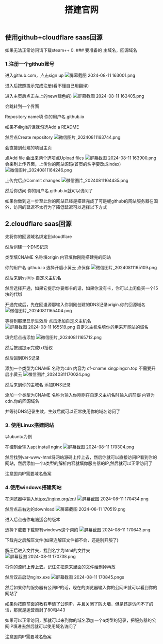 ﻿---
title: 搭建官网
sidebar_position: 8
---
## 使用github+cloudflare saas回源

如果无法正常访问请下载steam++
0. ### 要准备的
主域名，回源域名
### 1\.注册一个github账号
进入github.com，点击sign up
![屏幕截图 2024-08-11 163001.png](https://imgos.cn/2024/08/11/66b8765b6bcd8.png)

进入后按照提示完成注册(看不懂自己用翻译)

进入主页后点击左上的new(绿色的)
![屏幕截图 2024-08-11 163405.png](https://imgos.cn/2024/08/11/66b876de014f8.png)

会跳转到一个界面

Repository name填 你的用户名.github.io

如果不会git的话就勾选Add a README

然后点Create repository
![微信图片_20240811163744.png](https://imgos.cn/2024/08/11/66b877b934816.png)

会直接到创建的项目主页

点Add file 会出来两个选项点Upload files
![屏幕截图 2024-08-11 163900.png](https://imgos.cn/2024/08/11/66b8780401ac8.png)
会来到上传界面，上传你的网站源码(首页的名字要改成index)
![微信图片_20240811164246.png](https://imgos.cn/2024/08/11/66b878e27b63b.png)

上传完后点Commit changes
![微信图片_20240811164435.png](https://imgos.cn/2024/08/11/66b879592f5bb.png)

然后你访问 你的用户名.github.io就可以访问了

如果你做到这一步至此你的网站已经是搭建完成了可是呢github的网站服务器在国外，访问的延迟不太行为了降低延迟可以选择以下方式
## 2\.cloudflare saas回源
先将你的回源域名绑定到cloudflare

然后创建一个DNS记录

类型填CNAME 名称填origin 内容填你刚刚搭建完的网站

你的用户名.github.io 选择开启小黄云 点保存
![微信图片_20240811165109.png](https://imgos.cn/2024/08/11/66b87ad8100c1.png)

然后来到ssl/tls-自定义主机名

然后选择开通，如果它提示你要绑卡的话，如果你没有卡，你可以上闲鱼买一个15块的代绑

开通完成后，先在回退源那输入你刚刚创建的DNS记录origin.你的回源域名
![微信图片_20240811165404.png](https://imgos.cn/2024/08/11/66b87b8629e25.png)

等待到那里显示生效后 点击添加自定义主机名
![屏幕截图 2024-08-11 165519.png](https://imgos.cn/2024/08/11/66b87bd9426cf.png)
 自定义主机名填你的用来开网站的域名

填完后点击添加
![微信图片_20240811165712.png](https://imgos.cn/2024/08/11/66b87c41ed2bb.png)

然后按照提示完成txt授权

然后回到DNS记录

添加一个类型为CNAME 名称为cdn 内容为
cf-cname.xingpingcn.top 不需要开启小黄云
![微信图片_20240811170024.png](https://imgos.cn/2024/08/11/66b87d02bf0fb.png)


然后来到你的主域名 添加DNS记录

添加一个类型为CNAME 名称为输入你刚刚在自定义主机名时输入的前缀 内容为cdn.你的回源域名

并等待DNS记录生效，生效后就可以正常使用你的域名访问了
### 3\. 使用Linux搭建网站
以ubuntu为例

在控制台输入apt install nginx
![屏幕截图 2024-08-11 170304.png](https://imgos.cn/2024/08/11/66b87db46ee00.png)

然后找到var-www-html将网站源码上传上去，然后你就可以直接访问IP看到你的网站，然后添加一个a类型的解析内容就填你服务器的IP,然后就可以正常访问了

注意国内IP需要域名备案
### 4\.使用windows搭建网站
在浏览器中输入<https://nginx.org/en/>
![屏幕截图 2024-08-11 170434.png](https://imgos.cn/2024/08/11/66b87dffb19c8.png)

然后点击右边的download
![屏幕截图 2024-08-11 170519.png](https://imgos.cn/2024/08/11/66b87e2c21176.png)

进入后点击你电脑适合的版本

选择下载要下载带有windows这个词的
![屏幕截图 2024-08-11 170643.png](https://imgos.cn/2024/08/11/66b87e80b7120.png)

下载完之后解压文件(如果连解压文件都不会，还是别开服了)

解压后进入文件夹，找到名字为html的文件夹
![屏幕截图 2024-08-11 170738.png](https://imgos.cn/2024/08/11/66b87ec105cb1.png)

将你的源码上传上去。记住先把原来里面的文件给删掉再放

然后双击启动nginx.exe
![屏幕截图 2024-08-11 170845.png](https://imgos.cn/2024/08/11/66b87efdb500b.png)s

然后如果你的服务器有公网IP的话，现在的浏览器输入你的公网IP就可以看到你的网站了

如果你按照前面的教程申请了公网IP，并且关闭了防火墙，但是还是访问不了的话，那就是运营商封了80和443

如果可以正常访问，那就可以来到你的域名添加一个a类型的记录，把服务器的公网IP填进去然后就可以使用域名访问了

注意国内IP需要域名备案


